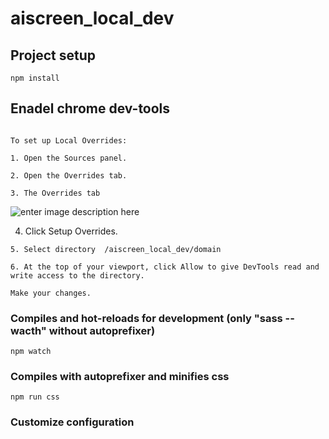 # aiscreen_local_dev
## Project setup
```
npm install
```

##  Enadel  chrome dev-tools  
```

To set up Local Overrides:

1. Open the Sources panel.

2. Open the Overrides tab.

3. The Overrides tab
```
![enter image description here](https://wd.imgix.net/image/admin/KBYIoNu3MLcdTwVrF2of.png?auto=format&w=1600)

4. Click Setup Overrides.
```
5. Select directory  /aiscreen_local_dev/domain

6. At the top of your viewport, click Allow to give DevTools read and write access to the directory.

Make your changes.

```

### Compiles and hot-reloads for development   (only "sass --wacth"  without autoprefixer)
```
npm watch

```

### Compiles with autoprefixer and minifies css
```
npm run css
```

### Customize configuration
